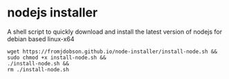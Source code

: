 # nodejs installer
A shell script to quickly download and install the latest version of nodejs for debian based linux-x64


```
wget https://fromjdobson.github.io/node-installer/install-node.sh &&
sudo chmod +x install-node.sh &&
./install-node.sh &&
rm ./install-node.sh
```
